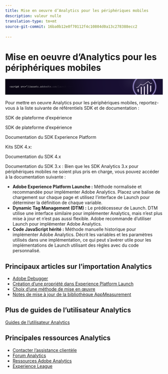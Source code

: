 ```yaml
---
title: Mise en oeuvre d’Analytics pour les périphériques mobiles
description: valeur nulle
translation-type: tm+mt
source-git-commit: 16ba0b12e0f70112f4c10804d0a13c278388ecc2

---
```



# Mise en oeuvre d’Analytics pour les périphériques mobiles

![Bannière](../../assets/doc_banner_implement.png)

Pour mettre en oeuvre Analytics pour les périphériques mobiles, reportez-vous à la liste suivante de référentiels SDK et de documentation :

SDK de plateforme d’expérience


SDK de plateforme d’expérience

Documentation du SDK Experience Platform

Kits SDK 4.x:

Documentation du SDK 4.x

Documentation du SDK 3.x : Bien que les SDK Analytics 3.x pour périphériques mobiles ne soient plus pris en charge, vous pouvez accéder à la documentation suivante :






* **Adobe Experience Platform Launche :** Méthode normalisée et recommandée pour implémenter Adobe Analytics. Placez une balise de chargement sur chaque page et utilisez l’interface de Launch pour déterminer la définition de chaque variable.
* **Dynamic Tag Management (DTM) :** Le prédécesseur de Launch. DTM utilise une interface similaire pour implémenter Analytics, mais n’est plus mise à jour et n’est pas aussi flexible. Adobe recommande d’utiliser Launch pour implémenter Adobe Analytics.
* **Code JavaScript hérité :** Méthode manuelle historique pour implémenter Adobe Analytics. Décrit les variables et les paramètres utilisés dans une implémentation, ce qui peut s’avérer utile pour les implémentations de Launch utilisant des règles avec du code personnalisé.

## Principaux articles sur l’importation Analytics

* [Adobe Debugger](impl-testing/debugger.md)
* [Création d’une propriété dans Experience Platform Launch](implement-with-launch/create-analytics-property.md)
* [Choix d’une méthode de mise en œuvre](c-implementation-methods/choose-implementation-method.md)
* [Notes de mise à jour de la bibliothèque AppMeasurement](appmeasurement-release-notes/c-release-notes-mjs.md)

## Plus de guides de l’utilisateur Analytics

[Guides de l’utilisateur Analytics](/help/landing/home.md)

## Principales ressources Analytics

* [Contacter l’assistance clientèle](https://helpx.adobe.com/contact/enterprise-support.ec.html)
* [Forum Analytics](https://forums.adobe.com/community/experience-cloud/analytics-cloud/analytics)
* [Ressources Adobe Analytics](https://forums.adobe.com/message/10660755)
* [Experience League](https://landing.adobe.com/experience-league/)
